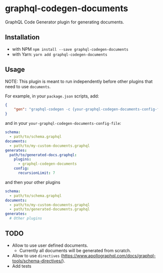 # graphql-codegen-documents

GraphQL Code Generator plugin for generating documents.

## Installation

- with NPM `npm install --save graphql-codegen-documents`
- with Yarn: `yarn add graphql-codegen-documents`

## Usage

NOTE: This plugin is meant to run independently before other plugins that need to use `documents`.

For example, in your `package.json` scripts, add:

```json
{
    "gen": "graphql-codegen -c {your-graphql-codegen-documents-config-file}.yaml && graphql-codegen"
}
```

and in your `your-graphql-codegen-documents-config-file`:

```yml
schema:
  - path/to/schema.graphql
documents:
  - path/to/my-custom-documents.graphql
generates:
  path/to/generated-docs.graphql:
    plugins:
      - graphql-codegen-documents
    config:
      recursionLimit: 7
```

and then your other plugins

```yml
schema:
  - path/to/schema.graphql
documents:
  - path/to/my-custom-documents.graphql
  - path/to/generated-documents.graphql
generates:
  # Other plugins
```

## TODO

- Allow to use user defined documents.
  - Currently all documents will be generated from scratch.
- Allow to use `directives` (https://www.apollographql.com/docs/graphql-tools/schema-directives/).
- Add tests
